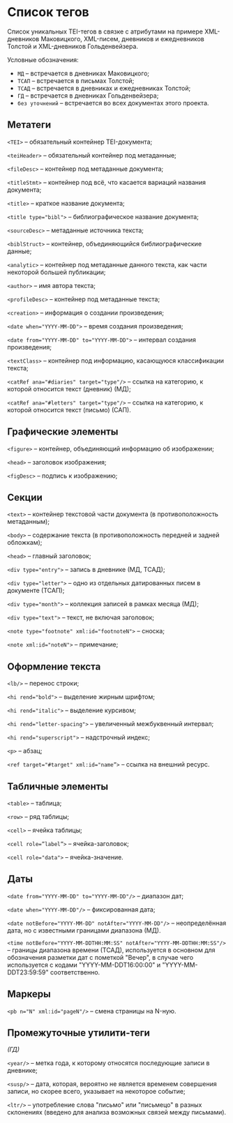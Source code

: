 # Список тегов

Список уникальных TEI-тегов в связке с атрибутами на примере XML-дневников Маковицкого, XML-писем, дневников и ежедневников Толстой и XML-дневников Гольденвейзера.

Условные обозначения:

- `MД` – встречается в дневниках Маковицкого;
- `ТСАП` – встречается в письмах Толстой;
- `ТСАД` – встречается в дневниках и ежедневниках Толстой;
- `ГД` – встречается в дневниках Гольденвейзера;
- `без уточнений` – встречается во всех документах этого проекта.

## Метатеги

`<TEI>` – обязательный контейнер TEI-документа;

`<teiHeader>` – обязательный контейнер под метаданные;

`<fileDesc>` – контейнер под метаданные документа;

`<titleStmt>` – контейнер под всё, что касается вариаций названия документа;

`<title>` – краткое название документа;

`<title type="bibl">` – библиографическое название документа;

`<sourceDesc>` – метаданные источника текста;

`<biblStruct>` – контейнер, объединяющийся библиографические данные;

`<analytic>` – контейнер под метаданные данного текста, как части некоторой большей публикации;

`<author>` – имя автора текста;

`<profileDesc>` – контейнер под метаданные текста;

`<creation>` – информация о создании произведения;

`<date when="YYYY-MM-DD">` – время создания произведения;

`<date from="YYYY-MM-DD" to="YYYY-MM-DD">` – интервал создания произведения;

`<textClass>` – контейнер под информацию, касающуюся классификации текста;

`<catRef ana="#diaries" target="type"/>` – ссылка на категорию, к которой относится текст (дневник) (МД);

`<catRef ana="#letters" target="type"/>` – ссылка на категорию, к которой относится текст (письмо) (САП).

## Графические элементы

`<figure>` – контейнер, объединяющий информацию об изображении;

`<head>` – заголовок изображения;

`<figDesc>` – подпись к изображению;

## Секции

`<text>` – контейнер текстовой части документа (в противоположность метаданным);

`<body>` – содержание текста (в противоположность передней и задней обложкам);

`<head>` – главный заголовок;

`<div type="entry">` – запись в дневнике (МД, ТСАД);

`<div type="letter">` – одно из отдельных датированных писем в документе (ТСАП);

`<div type="month">` – коллекция записей в рамках месяца (МД);

`<div type="text">` – текст, не включая заголовок;

`<note type="footnote" xml:id="footnoteN">` – сноска;

`<note xml:id="noteN">` – примечание;

## Оформление текста

`<lb/>` – перенос строки;

`<hi rend="bold">` – выделение жирным шрифтом;

`<hi rend="italic">` – выделение курсивом;

`<hi rend="letter-spacing">` – увеличенный межбуквенный интервал;

`<hi rend="superscript">` – надстрочный индекс;

`<p>` – абзац;

`<ref target="#target" xml:id="name”>` – ссылка на внешний ресурс.

## Табличные элементы

`<table>` – таблица;

`<row>` – ряд таблицы;

`<cell>` – ячейка таблицы;

`<cell role=”label”>` – ячейка-заголовок;

`<cell role="data">` – ячейка-значение.

## Даты

`<date from="YYYY-MM-DD" to="YYYY-MM-DD"/>` – диапазон дат;

`<date when="YYYY-MM-DD"/>` – фиксированная дата;

`<date notBefore="YYYY-MM-DD" notAfter="YYYY-MM-DD"/>` – неопределённая дата, но с известными границами диапазона (МД).

`<time notBefore="YYYY-MM-DDTHH:MM:SS" notAfter="YYYY-MM-DDTHH:MM:SS"/>` – границы диапазона времени (ТСАД), используется в основном для обозначения разметки дат с пометкой "Вечер", в случае чего используется с кодами "YYYY-MM-DDT16:00:00" и "YYYY-MM-DDT23:59:59" соответственно.

## Маркеры

`<pb n="N" xml:id="pageN"/>` – смена страницы на N-ную.

## Промежуточные утилити-теги

*(ГД)*

`<year/>` – метка года, к которому относятся последующие записи в дневнике;

`<susp/>` – дата, которая, вероятно не является временем совершения записи, но скорее всего, указывает на некоторое событие;

`<ltr/>` – употребление слова "письмо" или "письмецо" в разных склонениях (введено для анализа возможных связей между письмами).
